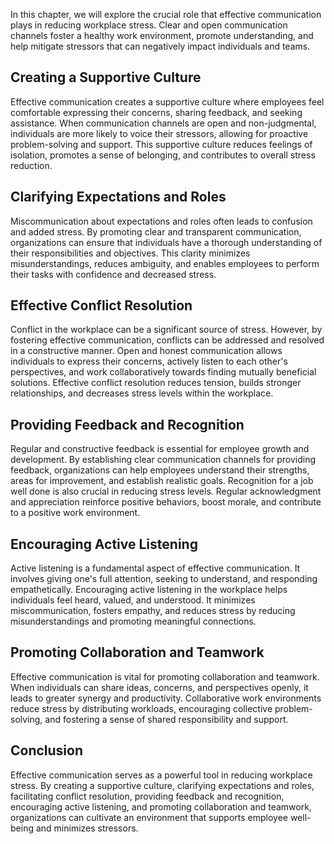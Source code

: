 
In this chapter, we will explore the crucial role that effective communication plays in reducing workplace stress. Clear and open communication channels foster a healthy work environment, promote understanding, and help mitigate stressors that can negatively impact individuals and teams.

Creating a Supportive Culture
-----------------------------

Effective communication creates a supportive culture where employees feel comfortable expressing their concerns, sharing feedback, and seeking assistance. When communication channels are open and non-judgmental, individuals are more likely to voice their stressors, allowing for proactive problem-solving and support. This supportive culture reduces feelings of isolation, promotes a sense of belonging, and contributes to overall stress reduction.

Clarifying Expectations and Roles
---------------------------------

Miscommunication about expectations and roles often leads to confusion and added stress. By promoting clear and transparent communication, organizations can ensure that individuals have a thorough understanding of their responsibilities and objectives. This clarity minimizes misunderstandings, reduces ambiguity, and enables employees to perform their tasks with confidence and decreased stress.

Effective Conflict Resolution
-----------------------------

Conflict in the workplace can be a significant source of stress. However, by fostering effective communication, conflicts can be addressed and resolved in a constructive manner. Open and honest communication allows individuals to express their concerns, actively listen to each other's perspectives, and work collaboratively towards finding mutually beneficial solutions. Effective conflict resolution reduces tension, builds stronger relationships, and decreases stress levels within the workplace.

Providing Feedback and Recognition
----------------------------------

Regular and constructive feedback is essential for employee growth and development. By establishing clear communication channels for providing feedback, organizations can help employees understand their strengths, areas for improvement, and establish realistic goals. Recognition for a job well done is also crucial in reducing stress levels. Regular acknowledgment and appreciation reinforce positive behaviors, boost morale, and contribute to a positive work environment.

Encouraging Active Listening
----------------------------

Active listening is a fundamental aspect of effective communication. It involves giving one's full attention, seeking to understand, and responding empathetically. Encouraging active listening in the workplace helps individuals feel heard, valued, and understood. It minimizes miscommunication, fosters empathy, and reduces stress by reducing misunderstandings and promoting meaningful connections.

Promoting Collaboration and Teamwork
------------------------------------

Effective communication is vital for promoting collaboration and teamwork. When individuals can share ideas, concerns, and perspectives openly, it leads to greater synergy and productivity. Collaborative work environments reduce stress by distributing workloads, encouraging collective problem-solving, and fostering a sense of shared responsibility and support.

Conclusion
----------

Effective communication serves as a powerful tool in reducing workplace stress. By creating a supportive culture, clarifying expectations and roles, facilitating conflict resolution, providing feedback and recognition, encouraging active listening, and promoting collaboration and teamwork, organizations can cultivate an environment that supports employee well-being and minimizes stressors.
